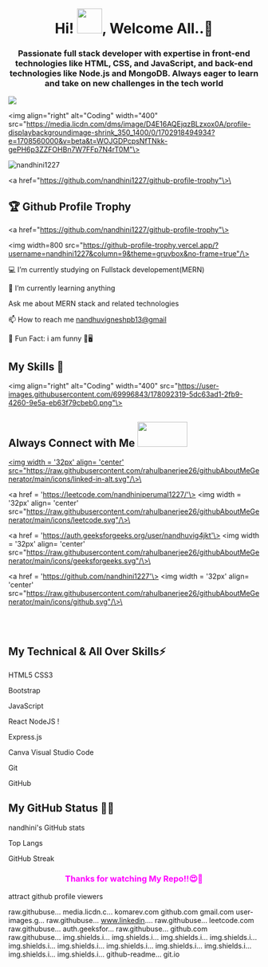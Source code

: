 <h1 align="center">Hi! <img src = "https://raw.githubusercontent.com/MartinHeinz/MartinHeinz/master/wave.gif" height=50px width = 50px>, Welcome All..💝</h1>

<h3 align="center"><b>Passionate full stack developer with expertise in front-end technologies like HTML, CSS, and JavaScript, and back-end technologies like Node.js and MongoDB. Always eager to learn and take on new challenges in the tech world </b></h3>

<img src="./Profile/Github%20Readme.png">

<img align="right" alt="Coding" width="400" src="https://media.licdn.com/dms/image/D4E16AQEjqzBLzxox0A/profile-displaybackgroundimage-shrink_350_1400/0/1702918494934?e=1708560000&v=beta&t=WOJGDPcpsNfTNkk-gePH6p3ZZFOHBn7W7FFp7N4rT0M"\>

<p align="left"> <img src="https://komarev.com/ghpvc/?username=nandhini1227&label=Profile%20views&color=0e75b6&style=flat" alt="nandhini1227" /> </p>

<a href="https://github.com/nandhini1227/github-profile-trophy"\>\<h2>🏆 Github Profile Trophy</h2></a>

<a href="https://github.com/nandhini1227/github-profile-trophy"\>

<img width=800 src="https://github-profile-trophy.vercel.app/?username=nandhini1227&column=9&theme=gruvbox&no-frame=true"/\>

</a>

💻 I’m currently studying on Fullstack developement(MERN)

🌱 I’m currently learning anything

Ask me about MERN stack and related technologies

📫 How to reach me <a href="mailto:nandhuvigneshpb13@gmail.com">nandhuvigneshpb13@gmail</a>

🚩 Fun Fact: i am funny 🤔🖥

<h2><b>My Skills 🚀 </b> </h2>

<img align="right" alt="Coding" width="400" src="https://user-images.githubusercontent.com/69996843/178092319-5dc63ad1-2fb9-4260-9e5a-eb63f79cbeb0.png"\>

<h2><b>Always Connect with Me</b> <img src='https://raw.githubusercontent.com/ShahriarShafin/ShahriarShafin/main/Assets/handshake.gif' height="50px" width="100px"> </h2>

<a href = 'www.linkedin.com/in/nandhu1294'> <img width = '32px' align= 'center' src="https://raw.githubusercontent.com/rahulbanerjee26/githubAboutMeGenerator/main/icons/linked-in-alt.svg"/\>\</a>

<a href = 'https://leetcode.com/nandhiniperumal1227/'\> <img width = '32px' align= 'center' src="https://raw.githubusercontent.com/rahulbanerjee26/githubAboutMeGenerator/main/icons/leetcode.svg"/\>\</a>

<a href = 'https://auth.geeksforgeeks.org/user/nandhuvig4jkt'\> <img width = '32px' align= 'center' src="https://raw.githubusercontent.com/rahulbanerjee26/githubAboutMeGenerator/main/icons/geeksforgeeks.svg"/\>\</a>

<a href = 'https://github.com/nandhini1227'\> <img width = '32px' align= 'center' src="https://raw.githubusercontent.com/rahulbanerjee26/githubAboutMeGenerator/main/icons/github.svg"/\>\</a>

<br>

<br>

<h2><b>My Technical & All Over Skills⚡</b> </h2>

HTML5 CSS3

Bootstrap

JavaScript

React NodeJS !

Express.js

Canva Visual Studio Code

Git

GitHub

<h2> <b>My GitHub Status 👨‍💻 </b> </h2>

nandhini's GitHub stats

Top Langs

GitHub Streak

<h3 align= 'center' style="color: fuchsia"><b>Thanks for watching My Repo!!😍💖</b></h3>

attract github profile viewers

raw.githubuse...
media.licdn.c...
komarev.com
github.com
gmail.com
user-images.g...
raw.githubuse...
www.linkedin....
raw.githubuse...
leetcode.com
raw.githubuse...
auth.geeksfor...
raw.githubuse...
github.com
raw.githubuse...
img.shields.i...
img.shields.i...
img.shields.i...
img.shields.i...
img.shields.i...
img.shields.i...
img.shields.i...
img.shields.i...
img.shields.i...
img.shields.i...
img.shields.i...
github-readme...
git.io


